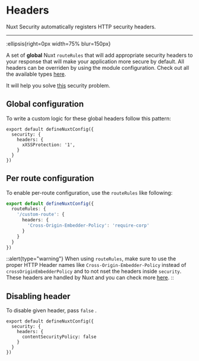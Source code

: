 # Headers

Nuxt Security automatically registers HTTP security headers.

---

:ellipsis{right=0px width=75% blur=150px}

A set of **global** Nuxt `routeRules` that will add appropriate security headers to your response that will make your application more secure by default. All headers can be overriden by using the module configuration. Check out all the available types [here](https://github.com/Baroshem/nuxt-security/blob/main/src/types.ts).

It will help you solve [this](https://cheatsheetseries.owasp.org/cheatsheets/Nodejs_Security_Cheat_Sheet.html#use-appropriate-security-headers) security problem.

## Global configuration

To write a custom logic for these global headers follow this pattern:

```js{}[nuxt.config.ts]
export default defineNuxtConfig({
  security: {
    headers: {
      xXSSProtection: '1',
    }
  }
})
```

## Per route configuration

To enable per-route configuration, use the `routeRules` like following:

```ts
export default defineNuxtConfig({
  routeRules: {
    '/custom-route': {
      headers: {
        'Cross-Origin-Embedder-Policy': 'require-corp'
      }
    }
  }
})
```

::alert{type="warning"}
When using `routeRules`, make sure to use the proper HTTP Header names like `Cross-Origin-Embedder-Policy` instead of `crossOriginEmbedderPolicy` and to not nset the headers inside `security`. These headers are handled by Nuxt and you can check more [here](https://nuxt.com/docs/guide/concepts/rendering#hybrid-rendering).
::

## Disabling header

To disable given header, pass `false` .

```js{}[nuxt.config.ts]
export default defineNuxtConfig({
  security: {
    headers: {
      contentSecurityPolicy: false
    }
  }
})
```
